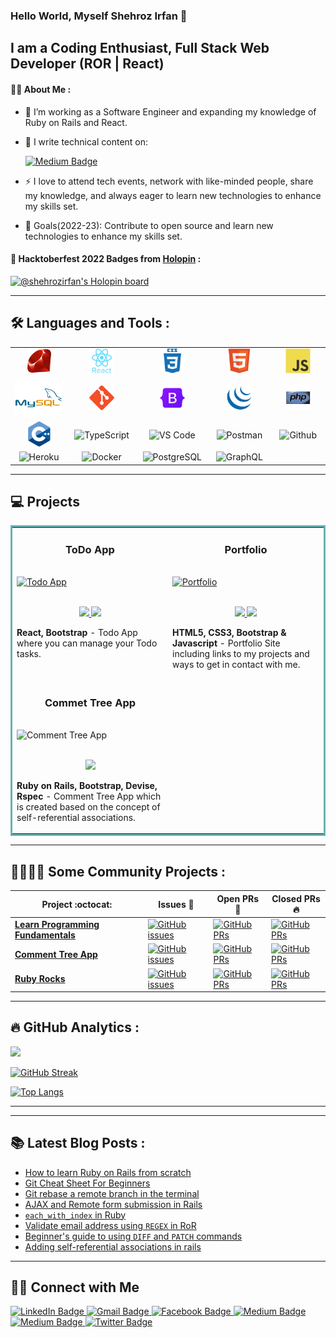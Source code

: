 ### Hello World, Myself Shehroz Irfan 👋

## I am a Coding Enthusiast, Full Stack Web Developer (ROR | React)

#### :man_technologist: About Me :

- :telescope: I’m working as a Software Engineer and expanding my knowledge of Ruby on Rails and React.

- :seedling: I write technical content on: 
  <div id="badges">
    <a href="https://medium.com/@shehrozirfan" target="_blank">
     <img src="https://img.shields.io/badge/Medium-black?style=for-the-badge&logo=medium&logoColor=white" alt="Medium Badge"/>
    </a>
  </div>

- :zap: I love to attend tech events, network with like-minded people, share my knowledge, and always eager to learn new technologies to enhance my skills set.

- 🥅  Goals(2022-23): Contribute to open source and learn new technologies to enhance my skills set.

#### 📛 Hacktoberfest 2022 Badges from [Holopin](https://www.holopin.io/) :

[![@shehrozirfan's Holopin board](https://holopin.me/shehrozirfan)](https://holopin.io/@shehrozirfan)

<!-- 
Profile Views Count
![](https://komarev.com/ghpvc/?username=ShehrozIrfan&color=blue) 
-->

---

## :hammer_and_wrench: Languages and Tools :
<table>
  <tr>
    <td align='center' width="190">
      <img src="https://github.com/devicons/devicon/blob/master/icons/ruby/ruby-original.svg" title="ROR" alt="ROR" width="40" height="40"/>
    </td>
    <td align='center' width="190">
      <img src="https://github.com/devicons/devicon/blob/master/icons/react/react-original-wordmark.svg" title="React" alt="React" width="40" height="40"/>
    </td>
    <td align='center' width="190">
      <img src="https://github.com/devicons/devicon/blob/master/icons/css3/css3-plain-wordmark.svg"  title="CSS3" alt="CSS" width="40" height="40"/>
    </td>
    <td align='center' width="190">
      <img src="https://github.com/devicons/devicon/blob/master/icons/html5/html5-original.svg" title="HTML5" alt="HTML" width="40" height="40"/>
    </td>
    <td align='center' width="190">
      <img src="https://github.com/devicons/devicon/blob/master/icons/javascript/javascript-original.svg" title="JavaScript" alt="JavaScript" width="40" height="40"/>
    </td>
  </tr>
  <tr>
    <td align='center' width="190">
      <img src="https://github.com/devicons/devicon/blob/master/icons/mysql/mysql-original-wordmark.svg" title="MySQL"  alt="MySQL" width="80" height="60"/>
    </td>
    <td align='center' width="190">
      <img src="https://github.com/devicons/devicon/blob/master/icons/git/git-original.svg" title="Git"  alt="Git" width="40" height="40"/>
    </td>
    <td align='center' width="190">
      <img src="https://github.com/devicons/devicon/blob/master/icons/bootstrap/bootstrap-original.svg" title="Bootstrap"  alt="Bootstrap" width="40" height="40"/>
    </td>
    <td align='center' width="190">
      <img src="https://github.com/devicons/devicon/blob/master/icons/jquery/jquery-original.svg" title="jquery"  alt="jquery" width="40" height="40"/>
    </td>
    <td align='center' width="190">
      <img src="https://github.com/devicons/devicon/blob/master/icons/php/php-original.svg" title="PHP"  alt="PHP" width="40" height="40"/>
    </td>
  </tr>
  <tr>
    <td align='center' width="190">
      <img src="https://github.com/devicons/devicon/blob/master/icons/cplusplus/cplusplus-original.svg" title="CPP" alt="CPP" width="40" height="40">
    </td>
    <td align='center' width="190">
      <img src="https://www.vectorlogo.zone/logos/typescriptlang/typescriptlang-ar21.svg" title="TypeScript" alt="TypeScript" width="100" height="40">
    </td>
    <td align='center' width="190">
      <img src="https://github.com/bestofjs/bestofjs-webui/blob/master/public/logos/vscode.svg" title="VS Code"  alt="VS Code" width="40" height="40"/>
    </td>
    <td align='center' width="190">
      <img src="https://www.vectorlogo.zone/logos/getpostman/getpostman-icon.svg" title="Postman"  alt="Postman" width="40" height="40"/>
    </td>
    <td align='center' width="190">
      <img src="https://www.vectorlogo.zone/logos/github/github-ar21.svg" title="Github"  alt="Github" width="100" height="60"/>
    </td>
  </tr>
  <tr>
    <td align='center' width="190">
      <img src="https://www.vectorlogo.zone/logos/heroku/heroku-ar21.svg" title="Heroku" alt="Heroku" width="100" height="60">
    </td>
    <td align='center' width="190">
      <img src="https://www.vectorlogo.zone/logos/docker/docker-icon.svg" title="Docker" alt="Docker" width="100" height="40">
    </td>
    <td align='center' width="190">
      <img src="https://www.vectorlogo.zone/logos/postgresql/postgresql-ar21.svg" title="PostgreSQL"  alt="PostgreSQL" width="100" height="60"/>
    </td>
    <td align='center' width="190">
      <img src="https://www.vectorlogo.zone/logos/graphql/graphql-ar21.svg" title="GraphQL"  alt="GraphQL" width="100" height="60"/>
    </td>
  </tr>
</table>

---

## 💻 Projects
<table bordercolor="#66b2b2">
  
  <tr>
    <td width="50%" valign="top">
      <h3 align="center">ToDo App</h3>
      <br />
      <a target="_blank" href="https://add-your-todo-tasks.netlify.app">
          <img width="100%" alt="Todo App" src="https://user-images.githubusercontent.com/36946330/202845272-7a34058c-b865-4abd-9f7b-623b59daf7a6.png">
      </a>
      <br />
      <p align="center">
        <br>
        <a href="https://github.com/ShehrozIrfan/react-essential-training/tree/master/todo_app" target="_blank">
          <img src="https://img.shields.io/static/v1?label=|&message=REPO&color=f&style=plastic&logo=github&logo-color=white"/>
        </a>  
        <a href="https://add-your-todo-tasks.netlify.app" target="_blank">
          <img src="https://img.shields.io/static/v1?label=|&message=WEBSITE&color=cdf998&style=plastic&logo=wordpress&logo-color=white"/>
        </a>
      </p>
      <p><strong>React, Bootstrap</strong> - Todo App where you can manage your Todo tasks.</p>
    </td>
    <td width="50%" valign="top">
      <h3 align="center">Portfolio</h3>
      <br />
      <a target="_blank" href="https://shehrozirfan.github.io/portfolio">
        <img width="100%" alt="Portfolio" src="https://user-images.githubusercontent.com/36946330/202846477-3d6400e8-b85c-477d-a235-51627c1e650b.png">
      </a>
      <br />
      <p align="center">
        <br>
        <a href="https://github.com/ShehrozIrfan/portfolio" target="_blank">
          <img src="https://img.shields.io/static/v1?label=|&message=REPO&color=f&style=plastic&logo=github&logo-color=white"/>
        </a>  
        <a href="https://shehrozirfan.github.io/portfolio" target="_blank">
          <img src="https://img.shields.io/static/v1?label=|&message=WEBSITE&color=cdf998&style=plastic&logo=wordpress&logo-color=white"/>
        </a>
      </p>
      <p><strong>HTML5, CSS3, Bootstrap & Javascript</strong> - Portfolio Site including links to my projects and ways to get in contact with me.</p>
    </td>
  </tr>

  <tr>
    <td width="50%" valign="top">
      <h3 align="center">Commet Tree App</h3>
      <br />
      <img width="100%" alt="Comment Tree App" src="https://user-images.githubusercontent.com/36946330/204129009-69926b04-8a38-46cf-96c4-2768ececa594.png">
      <br />
      <p align="center">
        <br>
        <a href="https://github.com/ShehrozIrfan/comment_tree_app" target="_blank">
          <img src="https://img.shields.io/static/v1?label=|&message=REPO&color=f&style=plastic&logo=github&logo-color=white"/>
        </a>  
      </p>
      <p><strong>Ruby on Rails, Bootstrap, Devise, Rspec</strong> - Comment Tree App which is created based on the concept of self-referential associations.</p>
    </td>
  </tr>
</table>

---

## 👨‍👩‍👦‍👦 Some Community Projects :

|      Project :octocat:   |     Issues :bug:   | Open PRs :bell:  | Closed PRs :fire:  |
|-------------|-------------------|---|---|
| [**Learn Programming Fundamentals**](https://github.com/ShehrozIrfan/learn-programming-fundamentals) | [![GitHub issues](https://img.shields.io/github/issues/shehrozirfan/learn-programming-fundamentals?color=green&logo=github&style=flat)](https://github.com/ShehrozIrfan/learn-programming-fundamentals/issues) | [![GitHub PRs](https://img.shields.io/github/issues-pr/shehrozirfan/learn-programming-fundamentals?style=flat&logo=github)](https://github.com/ShehrozIrfan/learn-programming-fundamentals/pulls)  | [![GitHub PRs](https://img.shields.io/github/issues-pr-closed/shehrozirfan/learn-programming-fundamentals?style=flat&color=critical&logo=github)](https://github.com/ShehrozIrfan/learn-programming-fundamentals/issues?q=is%3Aissue+is%3Aclosed)  |
| [**Comment Tree App**](https://github.com/ShehrozIrfan/comment_tree_app) | [![GitHub issues](https://img.shields.io/github/issues/shehrozirfan/comment_tree_app?color=green&logo=github&style=flat)](https://github.com/ShehrozIrfan/comment_tree_appcomment_tree_app/issues) | [![GitHub PRs](https://img.shields.io/github/issues-pr/shehrozirfan/comment_tree_app?style=flat&logo=github)](https://github.com/ShehrozIrfan/comment_tree_app/pulls)  | [![GitHub PRs](https://img.shields.io/github/issues-pr-closed/shehrozirfan/comment_tree_app?style=flat&color=critical&logo=github)](https://github.com/ShehrozIrfan/comment_tree_app/issues?q=is%3Aissue+is%3Aclosed)  |
| [**Ruby Rocks**](https://github.com/ShehrozIrfan/ruby-rocks) | [![GitHub issues](https://img.shields.io/github/issues/shehrozirfan/ruby-rocks?color=green&logo=github&style=flat)](https://github.com/ShehrozIrfan/ruby-rocks/issues) | [![GitHub PRs](https://img.shields.io/github/issues-pr/shehrozirfan/ruby-rocks?style=flat&logo=github)](https://github.com/ShehrozIrfan/ruby-rocks/pulls)  | [![GitHub PRs](https://img.shields.io/github/issues-pr-closed/shehrozirfan/ruby-rocks?style=flat&color=critical&logo=github)](https://github.com/ShehrozIrfan/ruby-rocks/issues?q=is%3Aissue+is%3Aclosed)  |

---

## :fire: GitHub Analytics :

<img src="https://github-readme-stats.vercel.app/api?username=ShehrozIrfan&layout=compact&theme=vision-friendly-dark&show_icons=true"/>

[![GitHub Streak](https://streak-stats.demolab.com?user=ShehrozIrfan&theme=dark)](https://git.io/streak-stats)

[![Top Langs](https://github-readme-stats.vercel.app/api/top-langs/?username=ShehrozIrfan&layout=compact&theme=vision-friendly-dark)](https://github.com/anuraghazra/github-readme-stats)

--- 

<!-- ## 🚀 Contribution Graph :

[![Shehroz github activity graph](https://activity-graph.herokuapp.com/graph?username=ShehrozIrfan&theme=react-dark)](https://github.com/shehrozirfan/github-readme-activity-graph) -->

---

## 📚 Latest Blog Posts :
- [How to learn Ruby on Rails from scratch](https://medium.com/@shehrozirfan/how-to-learn-ruby-on-rails-from-scratch-5f6c88de8326)
- [Git Cheat Sheet For Beginners](https://medium.com/@shehrozirfan/git-cheat-sheet-for-beginners-29f52f2e48e0)
- [Git rebase a remote branch in the terminal](https://medium.com/@shehrozirfan/git-rebase-a-remote-branch-in-the-terminal-1850bb5ff12c)
- [AJAX and Remote form submission in Rails](https://medium.com/@shehrozirfan/remote-form-submission-and-ajax-in-rails-14efd1880c40)
- [`each_with_index` in Ruby](https://www.linkedin.com/posts/shehroz-irfan-447881158_eachwithindex-in-ruby-activity-6967910565285367808-v1TT)
- [Validate email address using `REGEX` in RoR](https://www.linkedin.com/posts/shehroz-irfan-447881158_validate-an-email-in-ruby-on-rails-activity-6957026079127547904-Dl5I)
- [Beginner's guide to using `DIFF` and `PATCH` commands](https://medium.com/@shehrozirfan/beginners-guide-to-using-diff-and-patch-d838079f19c7)
- [Adding self-referential associations in rails](https://www.linkedin.com/posts/shehroz-irfan-447881158_self-referential-associations-in-rails-activity-7002332285723131904--bNq)
---

## 🤝🏻  Connect with Me

<div id="badges">
  <a href="https://www.linkedin.com/in/shehroz-irfan-447881158/" target="_blank">
    <img src="https://img.shields.io/badge/LinkedIn-blue?style=for-the-badge&logo=linkedin&logoColor=white" alt="LinkedIn Badge"/>
  </a>
  <a href="mailto: shehrozirfan89@gmail.com">
    <img src="https://img.shields.io/badge/Gmail-red?style=for-the-badge&logo=gmail&logoColor=white" alt="Gmail Badge"/>
  </a>
  <a href="https://www.facebook.com/shehroz.irfan.92/" target="_blank">
    <img src="https://img.shields.io/badge/Facebook-blue?style=for-the-badge&logo=facebook&logoColor=white" alt="Facebook Badge"/>
  </a>
 <a href="https://medium.com/@shehrozirfan" target="_blank">
    <img src="https://img.shields.io/badge/Medium-black?style=for-the-badge&logo=medium&logoColor=white" alt="Medium Badge"/>
  </a>
 <a href="https://www.instagram.com/shehroz_irfan/" target="_blank">
    <img src="https://img.shields.io/badge/Instagram-hotpink?style=for-the-badge&logo=instagram&logoColor=white" alt="Medium Badge"/>
  </a>
  <a href="https://twitter.com/InnoxentShehroz" target="_blank">
    <img src="https://img.shields.io/badge/Twitter-blue?style=for-the-badge&logo=twitter&logoColor=white" alt="Twitter Badge"/>
  </a>
</div>

<!---
ShehrozIrfan/ShehrozIrfan is a ✨ special ✨ repository because its `README.md` (this file) appears on your GitHub profile.
You can click the Preview link to take a look at your changes.
--->
